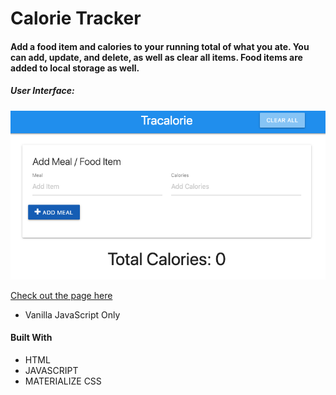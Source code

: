 # Calorie Tracker

#### Add a food item and calories to your running total of what you ate.  You can add, update, and delete, as well as clear all items.  Food items are added to local storage as well.

##### User Interface:
 
![calorie tracker UI](assets/images/calorieTracker.png "Calorie Tracker UI")

[Check out the page here](https://rachaelwhitefield.github.io/calorieTracker/)


* Vanilla JavaScript Only

#### Built With
* HTML
* JAVASCRIPT
* MATERIALIZE CSS 